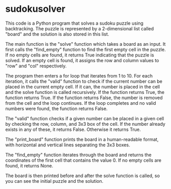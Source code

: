 # sudokusolver
This code is a Python program that solves a sudoku puzzle using backtracking. The puzzle is represented by a 2-dimensional list called "board" and the solution is also stored in this list.

The main function is the "solve" function which takes a board as an input. It first calls the "find_empty" function to find the first empty cell in the puzzle. If no empty cells are found, it returns True indicating that the puzzle is solved. If an empty cell is found, it assigns the row and column values to "row" and "col" respectively.

The program then enters a for loop that iterates from 1 to 10. For each iteration, it calls the "valid" function to check if the current number can be placed in the current empty cell. If it can, the number is placed in the cell and the solve function is called recursively. If the function returns True, the function returns True. If the function returns False, the number is removed from the cell and the loop continues. If the loop completes and no valid numbers were found, the function returns False.

The "valid" function checks if a given number can be placed in a given cell by checking the row, column, and 3x3 box of the cell. If the number already exists in any of these, it returns False. Otherwise it returns True.

The "print_board" function prints the board in a human-readable format, with horizontal and vertical lines separating the 3x3 boxes.

The "find_empty" function iterates through the board and returns the coordinates of the first cell that contains the value 0. If no empty cells are found, it returns None.

The board is then printed before and after the solve function is called, so you can see the initial puzzle and the solution.
